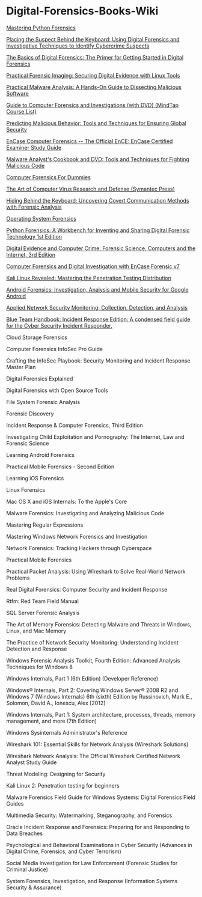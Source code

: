# Digital-Forensics-Books-Wiki

 
[Mastering Python Forensics](https://www.amazon.com.tr/Mastering-Python-Forensics-forensics-Spreitzenbarth/dp/1783988045/ref=sr_1_1?__mk_tr_TR=%C3%85M%C3%85%C5%BD%C3%95%C3%91&dchild=1&keywords=Mastering+Python+Forensics&qid=1625641367&sr=8-1)
 
[Placing the Suspect Behind the Keyboard: Using Digital Forensics and Investigative Techniques to Identify Cybercrime Suspects](https://www.amazon.com.tr/Placing-Suspect-Behind-Keyboard-Investigative/dp/1597499854/ref=sr_1_1?__mk_tr_TR=%C3%85M%C3%85%C5%BD%C3%95%C3%91&dchild=1&keywords=Placing+the+Suspect+Behind+the+Keyboard%3A+Using+Digital+Forensics+and+Investigative+Techniques+to+Identify+Cybercrime+Suspects&qid=1625641534&sr=8-1)
 
[The Basics of Digital Forensics: The Primer for Getting Started in Digital Forensics](https://www.amazon.com.tr/Basics-Digital-Forensics-Getting-Started/dp/0128016353/ref=sr_1_1?__mk_tr_TR=%C3%85M%C3%85%C5%BD%C3%95%C3%91&dchild=1&keywords=The+Basics+of+Digital+Forensics%3A+The+Primer+for+Getting+Started+in+Digital+Forensics&qid=1625641910&sr=8-1)
 
[Practical Forensic Imaging: Securing Digital Evidence with Linux Tools](https://www.amazon.com/Practical-Forensic-Imaging-Securing-Evidence/dp/1593277938) 

[Practical Malware Analysis: A Hands-On Guide to Dissecting Malicious Software](https://www.amazon.com/Practical-Malware-Analysis-Hands-Dissecting/dp/1593272901/ref=sr_1_1?dchild=1&keywords=Practical+Malware+Analysis%3A+A+Hands-On+Guide+to+Dissecting+Malicious+Software&qid=1625641982&s=books&sr=1-1) 

[Guide to Computer Forensics and Investigations (with DVD) (MindTap Course List)](https://www.amazon.com/Guide-Computer-Forensics-Investigations-Standalone/dp/1337568945/ref=sr_1_fkmr0_1?dchild=1&keywords=Guide+to+Computer+Forensics+and+Investigations+%28with+DVD%29+%28MindTap+Course+List%29&qid=1625642004&s=books&sr=1-1-fkmr0) 

[Predicting Malicious Behavior: Tools and Techniques for Ensuring Global Security](https://www.amazon.com/Predicting-Malicious-Behavior-Techniques-Ensuring-ebook/dp/B0086QBW7K/ref=sr_1_1?dchild=1&keywords=Predicting+Malicious+Behavior%3A+Tools+and+Techniques+for+Ensuring+Global+Security&qid=1625642025&s=books&sr=1-1) 

[EnCase Computer Forensics -- The Official EnCE: EnCase Certified Examiner Study Guide](https://www.amazon.com/EnCase-Computer-Forensics-Official-EnCE/dp/0470901063/ref=sr_1_1?dchild=1&keywords=EnCase+Computer+Forensics+--+The+Official+EnCE%3A+EnCase+Certified+Examiner+Study+Guide&qid=1625642046&s=books&sr=1-1) 

[Malware Analyst's Cookbook and DVD: Tools and Techniques for Fighting Malicious Code](https://www.amazon.com/Malware-Analysts-Cookbook-DVD-Techniques/dp/0470613033/ref=sr_1_1?dchild=1&keywords=Malware+Analyst%27s+Cookbook+and+DVD%3A+Tools+and+Techniques+for+Fighting+Malicious+Code&qid=1625642062&s=books&sr=1-1) 

[Computer Forensics For Dummies](https://www.amazon.com/Computer-Forensics-Dummies-Carol-Pollard/dp/0470371919/ref=sr_1_1?dchild=1&keywords=Computer+Forensics+For+Dummies&qid=1625642080&s=books&sr=1-1) 

[The Art of Computer Virus Research and Defense (Symantec Press)](https://www.amazon.com/Art-Computer-Virus-Research-Defense-ebook/dp/B003DQ4WLQ/ref=sr_1_1?dchild=1&keywords=The+Art+of+Computer+Virus+Research+and+Defense+%28Symantec+Press%29&qid=1625642097&s=books&sr=1-1) 

[Hiding Behind the Keyboard: Uncovering Covert Communication Methods with Forensic Analysis](https://www.amazon.com/Hiding-Behind-Keyboard-Uncovering-Communication-ebook/dp/B01D27TLOI/ref=sr_1_1?dchild=1&keywords=Hiding+Behind+the+Keyboard%3A+Uncovering+Covert+Communication+Methods+with+Forensic+Analysis&qid=1625642117&s=books&sr=1-1) 

[Operating System Forensics](https://www.amazon.com/Operating-System-Forensics-Ric-Messier/dp/0128019492/ref=sr_1_1?dchild=1&keywords=Operating+System+Forensics&qid=1625642133&s=books&sr=1-1) 

[Python Forensics: A Workbench for Inventing and Sharing Digital Forensic Technology 1st Edition](https://www.amazon.com/Python-Forensics-Workbench-Inventing-Technology/dp/0124186769/ref=sr_1_1?dchild=1&keywords=Python+Forensics%3A+A+Workbench+for+Inventing+and+Sharing+Digital+Forensic+Technology&qid=1625642146&s=books&sr=1-1) 

[Digital Evidence and Computer Crime: Forensic Science, Computers and the Internet, 3rd Edition](https://www.amazon.com/Digital-Evidence-Computer-Crime-Computers/dp/0123742684/ref=sr_1_1?dchild=1&keywords=Digital+Evidence+and+Computer+Crime%3A+Forensic+Science%2C+Computers+and+the+Internet%2C+3rd+Edition&qid=1625642164&s=books&sr=1-1) 

[Computer Forensics and Digital Investigation with EnCase Forensic v7](https://www.amazon.com/Computer-Forensics-Digital-Investigation-Forensic/dp/0071807918/ref=sr_1_1?dchild=1&keywords=Computer+Forensics+and+Digital+Investigation+with+EnCase+Forensic+v7&qid=1625642243&s=books&sr=1-1) 

[Kali Linux Revealed: Mastering the Penetration Testing Distribution](https://www.amazon.com/Kali-Linux-Revealed-Penetration-Distribution/dp/0997615605/ref=sr_1_1?dchild=1&keywords=Kali+Linux+Revealed%3A+Mastering+the+Penetration+Testing+Distribution&qid=1625642257&s=books&sr=1-1) 

[Android Forensics: Investigation, Analysis and Mobile Security for Google Android](https://www.amazon.com/Android-Forensics-Investigation-Analysis-Security/dp/1597496510/ref=sr_1_1?dchild=1&keywords=Android+Forensics%3A+Investigation%2C+Analysis+and+Mobile+Security+for+Google+Android&qid=1625642282&s=books&sr=1-1) 

[Applied Network Security Monitoring: Collection, Detection, and Analysis](https://www.amazon.com/Applied-Network-Security-Monitoring-Collection/dp/0124172083/ref=sr_1_1?dchild=1&keywords=Applied+Network+Security+Monitoring%3A+Collection%2C+Detection%2C+and+Analysis&qid=1625642422&s=books&sr=1-1) 

[Blue Team Handbook: Incident Response Edition: A condensed field guide for the Cyber Security Incident Responder.](https://www.amazon.com/Blue-Team-Handbook-condensed-Responder/dp/1500734756/ref=sr_1_1?dchild=1&keywords=Blue+Team+Handbook%3A+Incident+Response+Edition%3A+A+condensed+field+guide+for+the+Cyber+Security+Incident+Responder.&qid=1625642438&s=books&sr=1-1)
 
Cloud Storage Forensics
 
Computer Forensics InfoSec Pro Guide
 
Crafting the InfoSec Playbook: Security Monitoring and Incident Response Master Plan
 
Digital Forensics Explained
 
Digital Forensics with Open Source Tools
 
File System Forensic Analysis
 
Forensic Discovery
 
Incident Response & Computer Forensics, Third Edition
 
Investigating Child Exploitation and Pornography: The Internet, Law and Forensic Science
 
Learning Android Forensics
 
Practical Mobile Forensics - Second Edition
 
Learning iOS Forensics
 
Linux Forensics
 
Mac OS X and iOS Internals: To the Apple's Core
 
Malware Forensics: Investigating and Analyzing Malicious Code
 
Mastering Regular Expressions
 
Mastering Windows Network Forensics and Investigation
 
Network Forensics: Tracking Hackers through Cyberspace
 
Practical Mobile Forensics
 
Practical Packet Analysis: Using Wireshark to Solve Real-World Network Problems
 
Real Digital Forensics: Computer Security and Incident Response
 
Rtfm: Red Team Field Manual
 
SQL Server Forensic Analysis
 
The Art of Memory Forensics: Detecting Malware and Threats in Windows, Linux, and Mac Memory
 
The Practice of Network Security Monitoring: Understanding Incident Detection and Response
 
Windows Forensic Analysis Toolkit, Fourth Edition: Advanced Analysis Techniques for Windows 8
 
Windows Internals, Part 1 (6th Edition) (Developer Reference)
 
Windows® Internals, Part 2: Covering Windows Server® 2008 R2 and Windows 7 (Windows Internals) 6th (sixth) Edition by Russinovich, Mark E., Solomon, David A., Ionescu, Alex [2012]
 
Windows Internals, Part 1: System architecture, processes, threads, memory management, and more (7th Edition)
 
Windows Sysinternals Administrator's Reference
 
Wireshark 101: Essential Skills for Network Analysis (Wireshark Solutions)
 
Wireshark Network Analysis: The Official Wireshark Certified Network Analyst Study Guide
 
Threat Modeling: Designing for Security
 
Kali Linux 2: Penetration testing for beginners
 
Malware Forensics Field Guide for Windows Systems: Digital Forensics Field Guides
 
Multimedia Security: Watermarking, Steganography, and Forensics
 
Oracle Incident Response and Forensics: Preparing for and Responding to Data Breaches
 
Psychological and Behavioral Examinations in Cyber Security (Advances in Digital Crime, Forensics, and Cyber Terrorism)
 
Social Media Investigation for Law Enforcement (Forensic Studies for Criminal Justice)
 
System Forensics, Investigation, and Response (Information Systems Security & Assurance)

